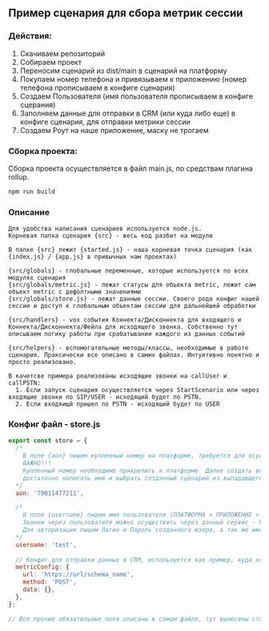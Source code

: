 ## Пример сценария для сбора метрик сессии

### Действия:
1. Скачиваем репозиторий
2. Собираем проект
3. Переносим сценарий из dist/main в сценарий на платформу
4. Покупаем номер телефона и привязываем к приложению (номер телефона прописываем в конфиге сценария)
5. Создаем Пользователя (имя пользователя прописываем в конфиге сцерания)
6. Заполняем данные для отправки в CRM (или куда либо еще) в конфиге сценария, для отправки метрики сессии
7. Создаем Роут на наше приложение, маску не трогаем

### Сборка проекта:
Сборка проекта осуществляется в файл main.js, по средствам плагина rollup.
```sh
npm run build
```

### Описание
```
Для удобства написания сценариев используется node.js.
Корневая папка сценария {src} - весь код разбит на модули

В папке {src} лежит {started.js} - наша корневая точка сценария (как {index.js} / {app.js} в привычных нам проектах)

{src/globals} - глобальные переменные, которые используется по всех модулях сценария
{src/globals/metric.js} - лежат статусы для объекта metric, лежит сам объект metric с дефолтными значениями
{src/globals/store.js} - лежат данные сессии. Своего рода конфиг нашей сессии и доступ к глобальным объектам сессии для дальнейшей обработки

{src/handlers} - vox события Коннекта/Дисконнекта для входящего и Коннекта/Дисконнекта/Фейла для исходящего звонка. Собственно тут описываем логику работы при срабатывании каждого из данных событий

{src/helpers} - вспомогательные методы/классы, необходимые в работе сценария. Праксически все описано в самих файлах. Интуитивно понятно и просто реализовано.

В качетсве примера реализованы исходящие звонки на callUser и callPSTN:
  1. Если запуск сценария осуществляется через StartScenario или через входящие звонки по SIP/USER - исходящий будет по PSTN. 
  2. Если входяищй пришел по PSTN - исходящий будет по USER
```

### Конфиг файл - store.js
```js
export const store = {
  /*
    В поле {aon} пишем купленный номер на платформе, требуется для осуществления звонков по ПСТН. 
    ВАЖНО!!! 
    Купленный номер необходимо прикрепить к платформе. Далее создать во вкладке Роутинга Роут на сценарий, 
    достаточно написать имя и выбрать созданный сценарий из выпадающего списка. Маску трогать не нужно!
  */
  aon: '79011477211',

  /*
    В поле {username} пишем имя пользователя (ПЛАТФОРМА > ПРИЛОЖЕНИЕ > ПОЛЬЗОВАТЕЛИ). 
    Звонки через пользователя можно осуществить через данный сервис - https://phone.voximplant.com/
    Для авторизации пишем Логин и Пароль созданного юзера, а так же имя Приложения и Аккаунта, на котором создан пользователь и лежит сценарий
  */
  username: 'test',
  
  // Конфиг для отправки данных в CRM, используется как пример, куда хотим отправить, какой метод. Данные не заполняем в конфиге!!!
  metricConfig: {
    url: 'https://url/schema_name',
    method: 'POST',
    data: {},
  },
};

// Все прочие обязательные поля описаны в самом файле, тут вынесены статические данные, которые неоюходимо заполнить руками, их описание!
```
